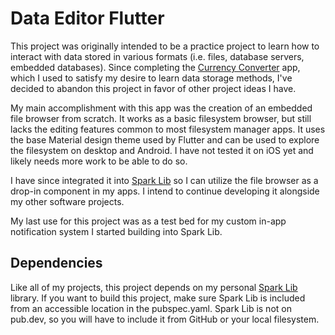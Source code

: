 # Data Editor Flutter

This project was originally intended to be a practice project to learn how to interact with data stored in various formats (i.e. files, database servers, embedded databases). Since completing the [Currency Converter](https://github.com/Cshooltz/currency_converter) app, which I used to satisfy my desire to learn data storage methods, I've decided to abandon this project in favor of other project ideas I have.

My main accomplishment with this app was the creation of an embedded file browser from scratch. It works as a basic filesystem browser, but still lacks the editing features common to most filesystem manager apps. It uses the base Material design theme used by Flutter and can be used to explore the filesystem on desktop and Android. I have not tested it on iOS yet and likely needs more work to be able to do so.

I have since integrated it into [Spark Lib](https://github.com/Cshooltz/spark_lib) so I can utilize the file browser as a drop-in component in my apps. I intend to continue developing it alongside my other software projects.

My last use for this project was as a test bed for my custom in-app notification system I started building into Spark Lib.

## Dependencies
Like all of my projects, this project depends on my personal [Spark Lib](https://github.com/Cshooltz/spark_lib) library. If you want to build this project, make sure Spark Lib is included from an accessible location in the pubspec.yaml. Spark Lib is not on pub.dev, so you will have to include it from GitHub or your local filesystem.